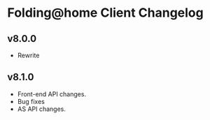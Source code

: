 Folding@home Client Changelog
=============================

## v8.0.0
 - Rewrite

## v8.1.0
 - Front-end API changes.
 - Bug fixes
 - AS API changes.
